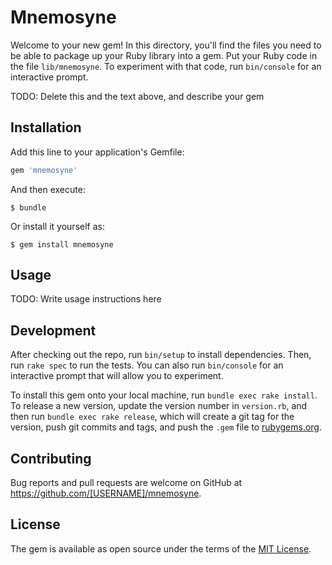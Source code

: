 # Mnemosyne

Welcome to your new gem! In this directory, you'll find the files you need to be able to package up your Ruby library into a gem. Put your Ruby code in the file `lib/mnemosyne`. To experiment with that code, run `bin/console` for an interactive prompt.

TODO: Delete this and the text above, and describe your gem

## Installation

Add this line to your application's Gemfile:

```ruby
gem 'mnemosyne'
```

And then execute:

    $ bundle

Or install it yourself as:

    $ gem install mnemosyne

## Usage

TODO: Write usage instructions here

## Development

After checking out the repo, run `bin/setup` to install dependencies. Then, run `rake spec` to run the tests. You can also run `bin/console` for an interactive prompt that will allow you to experiment.

To install this gem onto your local machine, run `bundle exec rake install`. To release a new version, update the version number in `version.rb`, and then run `bundle exec rake release`, which will create a git tag for the version, push git commits and tags, and push the `.gem` file to [rubygems.org](https://rubygems.org).

## Contributing

Bug reports and pull requests are welcome on GitHub at https://github.com/[USERNAME]/mnemosyne.


## License

The gem is available as open source under the terms of the [MIT License](http://opensource.org/licenses/MIT).

